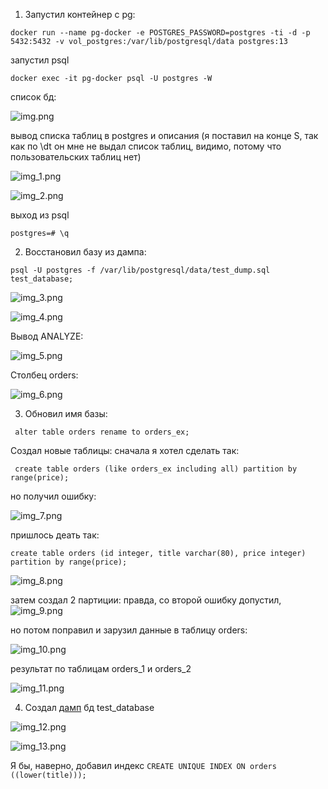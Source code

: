 1. Запустил контейнер с pg:
```shell
docker run --name pg-docker -e POSTGRES_PASSWORD=postgres -ti -d -p 5432:5432 -v vol_postgres:/var/lib/postgresql/data postgres:13
```
запустил psql

```shell
docker exec -it pg-docker psql -U postgres -W
```
список бд:

![img.png](img.png)

вывод списка таблиц в postgres и описания (я поставил на конце S, так как по \dt он мне не выдал список таблиц, видимо, потому что пользовательских таблиц нет)

![img_1.png](img_1.png)

![img_2.png](img_2.png)

выход из psql
```shell
postgres=# \q
```
2. Восстановил базу из дампа:
```shell
psql -U postgres -f /var/lib/postgresql/data/test_dump.sql test_database;
```
![img_3.png](img_3.png)

![img_4.png](img_4.png)

Вывод ANALYZE:

![img_5.png](img_5.png)

Столбец orders:

![img_6.png](img_6.png)

3. Обновил имя базы: 
```shell
 alter table orders rename to orders_ex;
```
Создал новые таблицы: 
сначала я хотел сделать так: 
```shell
 create table orders (like orders_ex including all) partition by range(price);
```
но получил ошибку:

![img_7.png](img_7.png)

пришлось деать так: 

```shell
create table orders (id integer, title varchar(80), price integer) partition by range(price);
```
![img_8.png](img_8.png)

затем создал 2 партиции: 
правда, со второй ошибку допустил,
![img_9.png](img_9.png)

но потом поправил и зарузил данные в таблицу orders:

![img_10.png](img_10.png)

результат по таблицам orders_1 и orders_2

![img_11.png](img_11.png)

4. Создал [дамп](https://github.com/sakhnail/sysadm-homeworks/blob/main/06-db-04-postgresql/test_dump_210921.sql) бд test_database

![img_12.png](img_12.png)

![img_13.png](img_13.png)

Я бы, наверно, добавил индекс <code>CREATE UNIQUE INDEX ON orders ((lower(title)));</code>